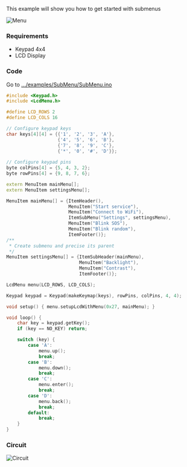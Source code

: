 This example will show you how to get started with submenus

![Menu](https://i.imgur.com/8jALlOH.gif)

### Requirements

- Keypad 4x4
- LCD Display

### Code

Go to [.../examples/SubMenu/SubMenu.ino](https://github.com/forntoh/LcdMenu/tree/master/examples/SubMenu/SubMenu.ino)

```cpp
#include <Keypad.h>
#include <LcdMenu.h>

#define LCD_ROWS 2
#define LCD_COLS 16

// Configure keypad keys
char keys[4][4] = {{'1', '2', '3', 'A'},
                   {'4', '5', '6', 'B'},
                   {'7', '8', '9', 'C'},
                   {'*', '0', '#', 'D'}};
                   
// Configure keypad pins
byte colPins[4] = {5, 4, 3, 2};
byte rowPins[4] = {9, 8, 7, 6};

extern MenuItem mainMenu[];
extern MenuItem settingsMenu[];

MenuItem mainMenu[] = {ItemHeader(),
                       MenuItem("Start service"),
                       MenuItem("Connect to WiFi"),
                       ItemSubMenu("Settings", settingsMenu),
                       MenuItem("Blink SOS"),
                       MenuItem("Blink random"),
                       ItemFooter()};
/**
 * Create submenu and precise its parent
 */
MenuItem settingsMenu[] = {ItemSubHeader(mainMenu),
                           MenuItem("Backlight"),
                           MenuItem("Contrast"),
                           ItemFooter()};

LcdMenu menu(LCD_ROWS, LCD_COLS);

Keypad keypad = Keypad(makeKeymap(keys), rowPins, colPins, 4, 4);

void setup() { menu.setupLcdWithMenu(0x27, mainMenu); }

void loop() {
    char key = keypad.getKey();
    if (key == NO_KEY) return;

    switch (key) {
        case 'A':
            menu.up();
            break;
        case 'B':
            menu.down();
            break;
        case 'C':
            menu.enter();
            break;
        case 'D':
            menu.back();
            break;
        default:
            break;
    }
}
```

### Circuit

![Circuit](https://github.com/forntoh/LcdMenu/blob/master/examples/circuit.png)
